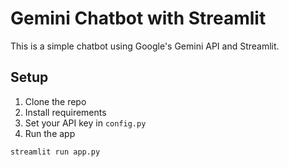 # Gemini Chatbot with Streamlit

This is a simple chatbot using Google's Gemini API and Streamlit.

## Setup

1. Clone the repo
2. Install requirements
3. Set your API key in `config.py`
4. Run the app

```bash
streamlit run app.py
